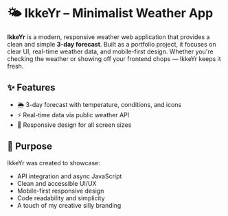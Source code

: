 # 🌤️ IkkeYr – Minimalist Weather App

**IkkeYr** is a modern, responsive weather web application that provides a clean and simple **3-day forecast**. Built as a portfolio project, it focuses on clear UI, real-time weather data, and mobile-first design. Whether you're checking the weather or showing off your frontend chops — IkkeYr keeps it fresh.

## ✨ Features

- 🌦️ 3-day forecast with temperature, conditions, and icons
- ⚡ Real-time data via public weather API
- 📱 Responsive design for all screen sizes

## 🎯 Purpose

IkkeYr was created to showcase:

- API integration and async JavaScript
- Clean and accessible UI/UX
- Mobile-first responsive design
- Code readability and simplicity
- A touch of my creative silly branding

